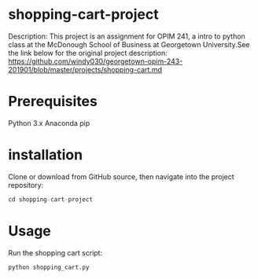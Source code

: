 # shopping-cart-project
Description: This project is an assignment for OPIM 241, a intro to python class at the McDonough School of Business at Georgetown University.See the link below for the original project description:
https://github.com/windy030/georgetown-opim-243-201901/blob/master/projects/shopping-cart.md

# Prerequisites
Python 3.x
Anaconda 
pip

# installation

Clone or download from GitHub source, then navigate into the project repository:

``` py
cd shopping-cart-project
```

# Usage

Run the shopping cart script:

``` py
python shopping_cart.py
```

